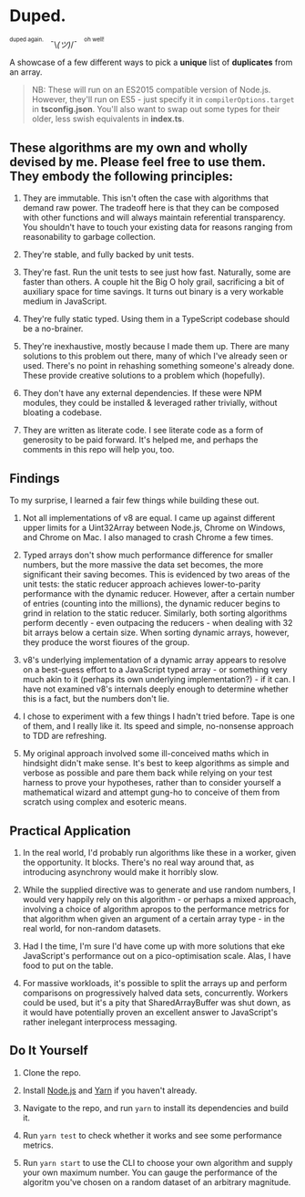 # Duped.

<sup><sup>duped again.</sup></sup>&nbsp;&nbsp; ¯\\_(ツ)_/¯ &nbsp;&nbsp;<sup><sup>oh well!</sup></sup>

A showcase of a few different ways to pick a **unique** list of **duplicates** from an array.

> NB: These will run on an ES2015 compatible version of Node.js. However, they'll run on ES5 - just specify it in `compilerOptions.target` in **tsconfig.json**. You'll also want to swap out some types for their older, less swish equivalents in **index.ts**.

## These algorithms are my own and wholly devised by me. Please feel free to use them. They embody the following principles:

1. They are immutable. This isn't often the case with algorithms that demand raw power. The tradeoff here is that they can be composed with other functions and will always maintain referential transparency. You shouldn't have to touch your existing data for reasons ranging from reasonability to garbage collection.

2. They're stable, and fully backed by unit tests.

3. They're fast. Run the unit tests to see just how fast. Naturally, some are faster than others. A couple hit the Big O holy grail, sacrificing a bit of auxiliary space for time savings. It turns out binary is a very workable medium in JavaScript.

4. They're fully static typed. Using them in a TypeScript codebase should be a no-brainer.

5. They're inexhaustive, mostly because I made them up. There are many solutions to this problem out there, many of which I've already seen or used. There's no point in rehashing something someone's already done. These provide creative solutions to a problem which (hopefully).

6. They don't have any external dependencies. If these were NPM modules, they could be installed & leveraged rather trivially, without bloating a codebase.

7. They are written as literate code. I see literate code as a form of generosity to be paid forward. It's helped me, and perhaps the comments in this repo will help you, too.

## Findings

To my surprise, I learned a fair few things while building these out.

1. Not all implementations of v8 are equal. I came up against different upper limits for a Uint32Array between Node.js, Chrome on Windows, and Chrome on Mac. I also managed to crash Chrome a few times.

2. Typed arrays don't show much performance difference for smaller numbers, but the more massive the data set becomes, the more significant their saving becomes. This is evidenced by two areas of the unit tests: the static reducer approach achieves lower-to-parity performance with the dynamic reducer. However, after a certain number of entries (counting into the millions), the dynamic reducer begins to grind in relation to the static reducer. Similarly, both sorting algorithms perform decently - even outpacing the reducers - when dealing with 32 bit arrays below a certain size. When sorting dynamic arrays, however, they produce the worst fioures of the group.

3. v8's underlying implementation of a dynamic array appears to resolve on a best-guess effort to a JavaScript typed array - or something very much akin to it (perhaps its own underlying implementation?) - if it can. I have not examined v8's internals deeply enough to determine whether this is a fact, but the numbers don't lie.

4. I chose to experiment with a few things I hadn't tried before. Tape is one of them, and I really like it. Its speed and simple, no-nonsense approach to TDD are refreshing.

5. My original approach involved some ill-conceived maths which in hindsight didn't make sense. It's best to keep algorithms as simple and verbose as possible and pare them back while relying on your test harness to prove your hypotheses, rather than to consider yourself a mathematical wizard and attempt gung-ho to conceive of them from scratch using complex and esoteric means.

## Practical Application

1. In the real world, I'd probably run algorithms like these in a worker, given the opportunity. It blocks. There's no real way around that, as introducing asynchrony would make it horribly slow.

2. While the supplied directive was to generate and use random numbers, I would very happily rely on this algorithm - or perhaps a mixed approach, involving a choice of algorithm apropos to the performance metrics for that algorithm when given an argument of a certain array type - in the real world, for non-random datasets.

3. Had I the time, I'm sure I'd have come up with more solutions that eke JavaScript's performance out on a pico-optimisation scale. Alas, I have food to put on the table.

4. For massive workloads, it's possible to split the arrays up and perform comparisons on progressively halved data sets, concurrently. Workers could be used, but it's a pity that SharedArrayBuffer was shut down, as it would have potentially proven an excellent answer to JavaScript's rather inelegant interprocess messaging.

## Do It Yourself

1. Clone the repo.

2. Install [Node.js](https://nodejs.org) and [Yarn](https://yarnpkg.com/en/docs/install) if you haven't already.

3. Navigate to the repo, and run `yarn` to install its dependencies and build it.

4. Run `yarn test` to check whether it works and see some performance metrics.

5. Run `yarn start` to use the CLI to choose your own algorithm and supply your own maximum number. You can gauge the performance of the algoritm you've chosen on a random dataset of an arbitrary magnitude.
